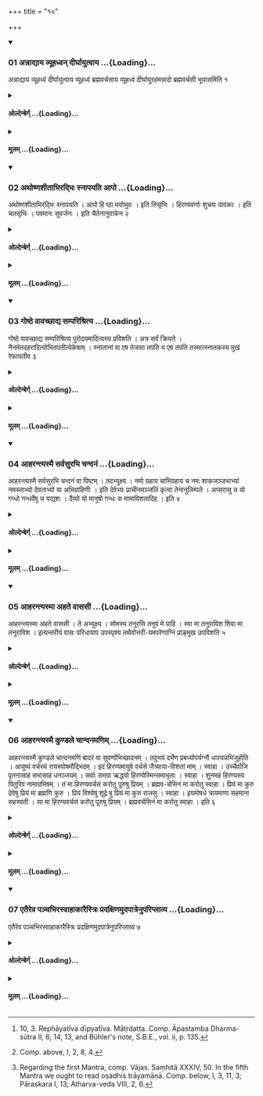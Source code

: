 +++
title = "१०"

+++

<div class="js_include" includetitle="true" newlevelforh1="3" unfilled url="/vedAH_yajuH/taittirIyam/sUtram/hiraNyakeshI/gRhyam/vishvAsa-prastutiH/1/10/01_annAdyAya_vyUhadhvan_dIrghA.md">
<details open><summary><h3>01 अन्नाद्याय व्यूहध्वन् दीर्घायुत्वाय ...{Loading}...</h3></summary>

अन्नाद्याय व्यूहध्वं दीर्घायुत्वाय व्यूहध्वं ब्रह्मवर्चसाय व्यूहध्वं दीर्घायुरहमन्नादो ब्रह्मवर्चसी भूयासमिति १
</details>
</div>
<div class="js_include collapsed" newlevelforh1="4" title="ओल्देन्बेर्ग्" unfilled url="/vedAH_yajuH/taittirIyam/sUtram/hiraNyakeshI/gRhyam/oldenberg/1/10/01_annAdyAya_vyUhadhvan_dIrghA.md">
<details><summary><h4>ओल्देन्बेर्ग् ...{Loading}...</h4></summary>

1. With (the formula), 'Stand in your places for the sake of the enjoyment of food. Stand in your places for the sake of long life. Stand in your places for the sake of holy lustre. May I be blessed with long life, an enjoyer of food, adorned with holy lustre.'

</details>
</div>
<div class="js_include collapsed" newlevelforh1="4" title="मूलम्" unfilled url="/vedAH_yajuH/taittirIyam/sUtram/hiraNyakeshI/gRhyam/mUlam/1/10/01_annAdyAya_vyUhadhvan_dIrghA.md">
<details><summary><h4>मूलम् ...{Loading}...</h4></summary>

अन्नाद्याय व्यूहध्वं दीर्घायुत्वाय व्यूहध्वं ब्रह्मवर्चसाय व्यूहध्वं दीर्घायुरहमन्नादो ब्रह्मवर्चसी भूयासमिति १
</details>
</div>
<div class="js_include" includetitle="true" newlevelforh1="3" unfilled url="/vedAH_yajuH/taittirIyam/sUtram/hiraNyakeshI/gRhyam/vishvAsa-prastutiH/1/10/02_athoShNashItAbhiradbhiH_snA.md">
<details open><summary><h3>02 अथोष्णशीताभिरद्भिः स्नापयति आपो ...{Loading}...</h3></summary>

अथोष्णशीताभिरद्भिः स्नापयति । आपो हि ष्ठा मयोभुवः । इति तिसृभिः । हिरण्यवर्णाः शुचयः पावकाः । इति चतसृभिः । पवमानः सुवर्जनः । इति चैतेनानुवाकेन २
</details>
</div>
<div class="js_include collapsed" newlevelforh1="4" title="ओल्देन्बेर्ग्" unfilled url="/vedAH_yajuH/taittirIyam/sUtram/hiraNyakeshI/gRhyam/oldenberg/1/10/02_athoShNashItAbhiradbhiH_snA.md">
<details><summary><h4>ओल्देन्बेर्ग् ...{Loading}...</h4></summary>

2. Then (the teacher) makes him wash himself with lukewarm water, with the three verses, 'O waters, ye are wholesome' (Taitt. Saṃh. IV, I, 5, 1), with the four verses, 'The gold-coloured, clean, purifying (waters)' (Taitt. Saṃh. V, 6, 1), and with the Anuvāka, 'The purifier, the heavenly one' (Taitt. Brāhmaṇa I, 4, 8).

</details>
</div>
<div class="js_include collapsed" newlevelforh1="4" title="मूलम्" unfilled url="/vedAH_yajuH/taittirIyam/sUtram/hiraNyakeshI/gRhyam/mUlam/1/10/02_athoShNashItAbhiradbhiH_snA.md">
<details><summary><h4>मूलम् ...{Loading}...</h4></summary>

अथोष्णशीताभिरद्भिः स्नापयति । आपो हि ष्ठा मयोभुवः । इति तिसृभिः । हिरण्यवर्णाः शुचयः पावकाः । इति चतसृभिः । पवमानः सुवर्जनः । इति चैतेनानुवाकेन २
</details>
</div>
<div class="js_include" includetitle="true" newlevelforh1="3" unfilled url="/vedAH_yajuH/taittirIyam/sUtram/hiraNyakeshI/gRhyam/vishvAsa-prastutiH/1/10/03_goShThe_vAvachChAdya_sampar.md">
<details open><summary><h3>03 गोष्ठे वावच्छाद्य सम्परिश्रित्य ...{Loading}...</h3></summary>

गोष्ठे वावच्छाद्य सम्परिश्रित्य पुरोदयमादित्यस्य प्रविशति । अत्र सर्वं क्रियते । नैनमेतदहरादित्योभितपतीत्येकेषाम् । स्नातानां वा एष तेजसा तपति य एष तपति तस्मात्स्नातकस्य मुखं रेफायतीव ३
</details>
</div>
<div class="js_include collapsed" newlevelforh1="4" title="ओल्देन्बेर्ग्" unfilled url="/vedAH_yajuH/taittirIyam/sUtram/hiraNyakeshI/gRhyam/oldenberg/1/10/03_goShThe_vAvachChAdya_sampar.md">
<details><summary><h4>ओल्देन्बेर्ग् ...{Loading}...</h4></summary>

3. [^1]  Or (instead of performing these rites in the neighbourhood of water) they make an enclosure in a cow-stable and cover it (from all sides); that (the student) enters before sunrise, and in that (enclosure) the whole (ceremony) is performed. 'On that day the sun does not shine upon him,' some say. 'For he who shines (i.e. the sun), shines by the splendour of those who have taken the bath. Therefore the face of a Snātaka is, as it were, resplendent (?).'

[^1]:  10, 3. Rephāyatīva dīpyatīva. Mātṛdatta. Comp. Āpastamba Dharma-sūtra II, 6, 14, 13, and Bühler's note, S.B.E., vol. ii, p. 135.

</details>
</div>
<div class="js_include collapsed" newlevelforh1="4" title="मूलम्" unfilled url="/vedAH_yajuH/taittirIyam/sUtram/hiraNyakeshI/gRhyam/mUlam/1/10/03_goShThe_vAvachChAdya_sampar.md">
<details><summary><h4>मूलम् ...{Loading}...</h4></summary>

गोष्ठे वावच्छाद्य सम्परिश्रित्य पुरोदयमादित्यस्य प्रविशति । अत्र सर्वं क्रियते । नैनमेतदहरादित्योभितपतीत्येकेषाम् । स्नातानां वा एष तेजसा तपति य एष तपति तस्मात्स्नातकस्य मुखं रेफायतीव ३
</details>
</div>
<div class="js_include" includetitle="true" newlevelforh1="3" unfilled url="/vedAH_yajuH/taittirIyam/sUtram/hiraNyakeshI/gRhyam/vishvAsa-prastutiH/1/10/04_Aharantyasmai_sarvasurabhi_.md">
<details open><summary><h3>04 आहरन्त्यस्मै सर्वसुरभि चन्दनं ...{Loading}...</h3></summary>

आहरन्त्यस्मै सर्वसुरभि चन्दनं वा पिष्टम् । तदभ्युक्ष्य । नमो ग्रहाय चाभिग्रहाय च नमः शाकजञ्जभाभ्यां नमस्ताभ्यो देवताभ्यो या अभिग्राहिणीः । इति देवेभ्यः प्राचीनमञ्जलिं कृत्वा तेनानुलिम्पते । अप्सरासु च यो गन्धो गन्धर्वेषु च यद्यशः । दैव्यो यो मानुषो गन्धः स मामाविशतादिह । इति ४
</details>
</div>
<div class="js_include collapsed" newlevelforh1="4" title="ओल्देन्बेर्ग्" unfilled url="/vedAH_yajuH/taittirIyam/sUtram/hiraNyakeshI/gRhyam/oldenberg/1/10/04_Aharantyasmai_sarvasurabhi_.md">
<details><summary><h4>ओल्देन्बेर्ग् ...{Loading}...</h4></summary>

4. [^2]  (His friends or relations) bring him all sorts of perfumes, or ground sandal wood; he besprinkles that (with water), and worships the gods by raising his joined hands towards the east, with (the formulas), 'Adoration to Graha (the taker) and to Abhigraha (the seizer)! Adoration to Śāka and Jañjabha! Adoration to those deities who are seizers!' (Then) he anoints himself with (that salve of sandal wood) with (the verse), 'The scent that dwells with the Apsaras, and the splendour that dwells with the Gandharvas, divine and human scent: may that here enter upon me!'

[^2]:  Comp. above, I, 2, 8, 4.

</details>
</div>
<div class="js_include collapsed" newlevelforh1="4" title="मूलम्" unfilled url="/vedAH_yajuH/taittirIyam/sUtram/hiraNyakeshI/gRhyam/mUlam/1/10/04_Aharantyasmai_sarvasurabhi_.md">
<details><summary><h4>मूलम् ...{Loading}...</h4></summary>

आहरन्त्यस्मै सर्वसुरभि चन्दनं वा पिष्टम् । तदभ्युक्ष्य । नमो ग्रहाय चाभिग्रहाय च नमः शाकजञ्जभाभ्यां नमस्ताभ्यो देवताभ्यो या अभिग्राहिणीः । इति देवेभ्यः प्राचीनमञ्जलिं कृत्वा तेनानुलिम्पते । अप्सरासु च यो गन्धो गन्धर्वेषु च यद्यशः । दैव्यो यो मानुषो गन्धः स मामाविशतादिह । इति ४
</details>
</div>
<div class="js_include" includetitle="true" newlevelforh1="3" unfilled url="/vedAH_yajuH/taittirIyam/sUtram/hiraNyakeshI/gRhyam/vishvAsa-prastutiH/1/10/05_AharantyasmA_ahate_vAsasI.md">
<details open><summary><h3>05 आहरन्त्यस्मा अहते वाससी ...{Loading}...</h3></summary>

आहरन्त्यस्मा अहते वाससी । ते अभ्युक्ष्य । सोमस्य तनूरसि तनुवं मे पाहि । स्वा मा तनूराविश शिवा मा तनूराविश । इत्यन्तरीयं वासः परिधायाप उपस्पृश्य तथैवोत्तरी-यमपरेणाग्निं प्राङ्मुख उपविशति ५
</details>
</div>
<div class="js_include collapsed" newlevelforh1="4" title="ओल्देन्बेर्ग्" unfilled url="/vedAH_yajuH/taittirIyam/sUtram/hiraNyakeshI/gRhyam/oldenberg/1/10/05_AharantyasmA_ahate_vAsasI.md">
<details><summary><h4>ओल्देन्बेर्ग् ...{Loading}...</h4></summary>

5. They bring him a pair of (new) garments that have not yet been washed. He besprinkles them (with water) and puts on the under garment with (the formula), 'Thou art Soma's body; protect my body! Thou who art my own body, enter upon me; thou who art a blissful body, enter upon me.' Then he touches water, (puts on) the upper garment with the same (Mantra), and sits down to the west of the fire, facing the east.

</details>
</div>
<div class="js_include collapsed" newlevelforh1="4" title="मूलम्" unfilled url="/vedAH_yajuH/taittirIyam/sUtram/hiraNyakeshI/gRhyam/mUlam/1/10/05_AharantyasmA_ahate_vAsasI.md">
<details><summary><h4>मूलम् ...{Loading}...</h4></summary>

आहरन्त्यस्मा अहते वाससी । ते अभ्युक्ष्य । सोमस्य तनूरसि तनुवं मे पाहि । स्वा मा तनूराविश शिवा मा तनूराविश । इत्यन्तरीयं वासः परिधायाप उपस्पृश्य तथैवोत्तरी-यमपरेणाग्निं प्राङ्मुख उपविशति ५
</details>
</div>
<div class="js_include" includetitle="true" newlevelforh1="3" unfilled url="/vedAH_yajuH/taittirIyam/sUtram/hiraNyakeshI/gRhyam/vishvAsa-prastutiH/1/10/06_Aharantyasmai_kuNDale_chAnd.md">
<details open><summary><h3>06 आहरन्त्यस्मै कुण्डले चान्दनमणिम् ...{Loading}...</h3></summary>

आहरन्त्यस्मै कुण्डले चान्दनमणिं बादरं वा सुवर्णाभिच्छादनम् । तदुभयं दर्भेण प्रबध्योपर्यग्नौ धारयन्नभिजुहोति । आयुष्यं वर्चस्यं रायस्पोषमौद्भिदम् । इदं हिरण्यमायुषे वर्चसे जैत्र्याया-विशतां माम् । स्वाहा । उच्चैर्वाजि पृतनासाहं सभासाहं धनञ्जयम् । सर्वाः समग्रा ऋद्धयो हिरण्येस्मिन्समाभृताः । स्वाहा । शुनमहं हिरण्यस्य पितुरिव नामाग्रभिषम् । तं मा हिरण्यवर्चसं करोतु पूरुषु प्रियम् । ब्रह्मव-र्चसिनं मा करोतु स्वाहा । प्रियं मा कुरु देवेषु प्रियं मा ब्रह्मणि कुरु । प्रियं विश्येषु शूद्रे षु प्रियं मा कुरु राजसु । स्वाहा । इयमोषधे त्रायमाणा सहमाना सहस्वती । सा मा हिरण्यवर्चसं करोतु पूरुषु प्रियम् । ब्रह्मवर्चसिनं मा करोतु स्वाहा । इति ६
</details>
</div>
<div class="js_include collapsed" newlevelforh1="4" title="ओल्देन्बेर्ग्" unfilled url="/vedAH_yajuH/taittirIyam/sUtram/hiraNyakeshI/gRhyam/oldenberg/1/10/06_Aharantyasmai_kuNDale_chAnd.md">
<details><summary><h4>ओल्देन्बेर्ग् ...{Loading}...</h4></summary>

6. [^3]  They bring him two ear-rings and a perforated pellet of sandal wood or of Badarī wood, overlaid with gold (at its aperture); these two things he ties to a Darbha blade, holds them over the fire, and pours over them (into the fire) oblations (of ghee) with (the Mantras),

[^3]:  Regarding the first Mantra, comp. Vājas. Saṃhitā XXXIV, 50. In the fifth Mantra we ought to read oṣadhis trāyamāṇā. Comp. below, I, 3, 11, 3; Pāraskara I, 13; Atharva-veda VIII, 2, 6.

'May this gold which brings long life and splendour and increase of wealth, and which gets through (all adversities), enter upon me for the sake of long life, of splendour, and of victory. Svāhā!

'(This gold) brings high gain, superiority in battles, superiority in assemblies; it conquers treasures. All perfections unitedly dwell together in this gold. Svāhā!

'I have obtained an auspicious name like (the name) of a father of gold. Thus may (the gold) make me shine with golden lustre; (may it make me) beloved among many people; may it make me full of holy lustre. Svāhā!

'Make me beloved among the gods; make me beloved with Brahman (i.e. among the Brāhmaṇas), beloved among Vaiśyas and Śūdras; make me beloved among the kings (i.e. among the Kṣatriyas). Svāhā!

'This herb is protecting, overcoming, and powerful. May it make me shine with golden lustre; (may it make me) beloved among many people; may it make me full of holy lustre. Svāhā!'

</details>
</div>
<div class="js_include collapsed" newlevelforh1="4" title="मूलम्" unfilled url="/vedAH_yajuH/taittirIyam/sUtram/hiraNyakeshI/gRhyam/mUlam/1/10/06_Aharantyasmai_kuNDale_chAnd.md">
<details><summary><h4>मूलम् ...{Loading}...</h4></summary>

आहरन्त्यस्मै कुण्डले चान्दनमणिं बादरं वा सुवर्णाभिच्छादनम् । तदुभयं दर्भेण प्रबध्योपर्यग्नौ धारयन्नभिजुहोति । आयुष्यं वर्चस्यं रायस्पोषमौद्भिदम् । इदं हिरण्यमायुषे वर्चसे जैत्र्याया-विशतां माम् । स्वाहा । उच्चैर्वाजि पृतनासाहं सभासाहं धनञ्जयम् । सर्वाः समग्रा ऋद्धयो हिरण्येस्मिन्समाभृताः । स्वाहा । शुनमहं हिरण्यस्य पितुरिव नामाग्रभिषम् । तं मा हिरण्यवर्चसं करोतु पूरुषु प्रियम् । ब्रह्मव-र्चसिनं मा करोतु स्वाहा । प्रियं मा कुरु देवेषु प्रियं मा ब्रह्मणि कुरु । प्रियं विश्येषु शूद्रे षु प्रियं मा कुरु राजसु । स्वाहा । इयमोषधे त्रायमाणा सहमाना सहस्वती । सा मा हिरण्यवर्चसं करोतु पूरुषु प्रियम् । ब्रह्मवर्चसिनं मा करोतु स्वाहा । इति ६
</details>
</div>
<div class="js_include" includetitle="true" newlevelforh1="3" unfilled url="/vedAH_yajuH/taittirIyam/sUtram/hiraNyakeshI/gRhyam/vishvAsa-prastutiH/1/10/07_etaireva_panchabhirasvAhAkA.md">
<details open><summary><h3>07 एतैरेव पञ्चभिरस्वाहाकारैस्त्रिः प्रदक्षिणमुदपात्रेनुपरिप्लाव्य ...{Loading}...</h3></summary>

एतैरेव पञ्चभिरस्वाहाकारैस्त्रिः प्रदक्षिणमुदपात्रेनुपरिप्लाव्य ७
</details>
</div>
<div class="js_include collapsed" newlevelforh1="4" title="ओल्देन्बेर्ग्" unfilled url="/vedAH_yajuH/taittirIyam/sUtram/hiraNyakeshI/gRhyam/oldenberg/1/10/07_etaireva_panchabhirasvAhAkA.md">
<details><summary><h4>ओल्देन्बेर्ग् ...{Loading}...</h4></summary>

7. Having thrice washed (the two ear-rings) in a vessel of water with the same five (Mantras), without the word Svāhā, (moving them round in the water) from left to right - 

</details>
</div>
<div class="js_include collapsed" newlevelforh1="4" title="मूलम्" unfilled url="/vedAH_yajuH/taittirIyam/sUtram/hiraNyakeshI/gRhyam/mUlam/1/10/07_etaireva_panchabhirasvAhAkA.md">
<details><summary><h4>मूलम् ...{Loading}...</h4></summary>

एतैरेव पञ्चभिरस्वाहाकारैस्त्रिः प्रदक्षिणमुदपात्रेनुपरिप्लाव्य ७
</details>
</div>
